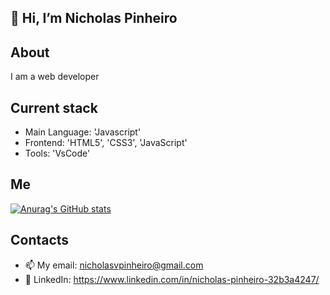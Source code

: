 ## 👋 Hi, I’m Nicholas Pinheiro

## About
I am a web developer

## Current stack
- Main Language: 'Javascript'
- Frontend: 'HTML5', 'CSS3', 'JavaScript'
- Tools: 'VsCode'
## Me
[![Anurag's GitHub stats](https://github-readme-stats.vercel.app/api?username=nicholasvp)](https://github.com/anuraghazra/github-readme-stats)
## Contacts
- 📫 My email: nicholasvpinheiro@gmail.com
- 👥 LinkedIn: https://www.linkedin.com/in/nicholas-pinheiro-32b3a4247/


